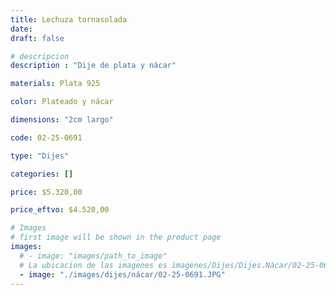 ```yaml
---
title: Lechuza tornasolada
date: 
draft: false

# descripcion
description : "Dije de plata y nácar"

materials: Plata 925

color: Plateado y nácar

dimensions: "2cm largo"

code: 02-25-0691

type: "Dijes"

categories: []

price: $5.320,00

price_eftvo: $4.520,00

# Images
# first image will be shown in the product page
images:
  # - image: "images/path_to_image"
  # La ubicacion de las imagenes es imagenes/Dijes/Dijes.Nácar/02-25-0691-lechuza-tornasolada
  - image: "./images/dijes/nácar/02-25-0691.JPG"
---
```

